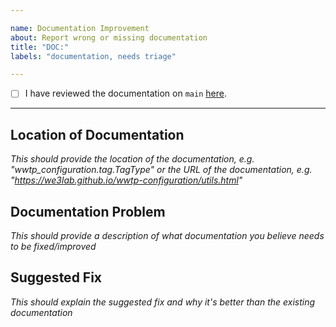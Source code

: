 ```yaml
---

name: Documentation Improvement
about: Report wrong or missing documentation
title: "DOC:"
labels: "documentation, needs triage"

---
```


- [ ] I have reviewed the documentation on `main` [here](https://we3lab.github.io/wwtp-configuration/).

---

## Location of Documentation
*This should provide the location of the documentation, e.g. "wwtp_configuration.tag.TagType" or the URL of the documentation, e.g. "https://we3lab.github.io/wwtp-configuration/utils.html"*

## Documentation Problem
*This should provide a description of what documentation you believe needs to be fixed/improved*

## Suggested Fix
*This should explain the suggested fix and why it's better than the existing documentation*
